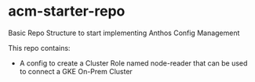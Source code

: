 # acm-starter-repo
Basic Repo Structure to start implementing Anthos Config Management 

This repo contains:

- A config to create a Cluster Role named node-reader that can be used to connect a GKE On-Prem Cluster
